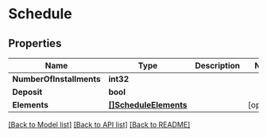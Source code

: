 # Schedule

## Properties

Name | Type | Description | Notes
------------ | ------------- | ------------- | -------------
**NumberOfInstallments** | **int32** |  | 
**Deposit** | **bool** |  | 
**Elements** | [**[]ScheduleElements**](ScheduleElements.md) |  | [optional] 

[[Back to Model list]](../README.md#documentation-for-models) [[Back to API list]](../README.md#documentation-for-api-endpoints) [[Back to README]](../README.md)


